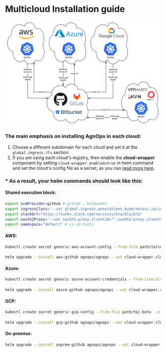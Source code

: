 # Multicloud Installation guide

![AgnOps](Multicloud.svg)

### The main emphasis on installing AgnOps in each cloud:

1. Choose a different subdomain for each cloud and set it at the `global.ingress.tls` section.
2. If you are using each cloud's registry, then enable the **cloud-wrapper** component by setting `cloud-wrapper.enabled=true` in helm command and set the cloud's config file as a secret, as you can [read more here](https://github.com/agnops/cloud-wrapper).

### * As a result, your helm commands should look like this:

#### Shared execution block:
```bash
export scmProvider=github # gitlab , bitbucket
export ingressClass='--set global.ingress.annotations.kubernetes\.io/ingress\.class=nginx'
export slackUrl="https://hooks.slack.com/services/bla/bla/bla"
export oauth2Proxy='--set oauth2-proxy.clientId="",oauth2-proxy.clientSecret="",oauth2-proxy.cookieSecret=""'
export namespace="default" # ci-cd-tools
```

#### AWS:
```bash
kubectl create secret generic aws-account-config --from-file path/to/config  -n $namespace --dry-run -o yaml | kubectl apply -f -

helm upgrade --install aws-github agnops/agnops --set cloud-wrapper.cloudProvider=AWS --set global.ingress.hosts[0]="aws.mydomain.com" $oauth2Proxy --set notification.slack.webhookUrl=$slackUrl --set global.scmProvider=$scmProvider $ingressClass --namespace=$namespace
```

#### Azure:
```bash
kubectl create secret generic azure-account-credentials --from-literal=username='<user>' --from-literal=password='<passwprd>' --from-literal=tenant='<tenant>' -n $namespace --dry-run -o yaml | kubectl apply -f -

helm upgrade --install azure-github agnops/agnops --set cloud-wrapper.cloudProvider=Azure --set global.ingress.hosts[0]="azure.mydomain.com" $oauth2Proxy --set notification.slack.webhookUrl=$slackUrl --set global.scmProvider=$scmProvider $ingressClass --namespace=$namespace
```

#### GCP:
```bash
kubectl create secret generic gcp-config --from-file path/to/.boto  -n $namespace --dry-run -o yaml | kubectl apply -f -

helm upgrade --install gcp-github agnops/agnops --set cloud-wrapper.cloudProvider=GCP --set global.ingress.hosts[0]="gcp.mydomain.com" $oauth2Proxy --set notification.slack.webhookUrl=$slackUrl --set global.scmProvider=$scmProvider $ingressClass --namespace=$namespace
```

#### On-premise:
```bash
helm upgrade --install onprem-github agnops/agnops --set cloud-wrapper.enabled=false --set global.ingress.hosts[0]="onprem.mydomain.com" $oauth2Proxy --set notification.slack.webhookUrl=$slackUrl --set global.scmProvider=$scmProvider $ingressClass --namespace=$namespace
```